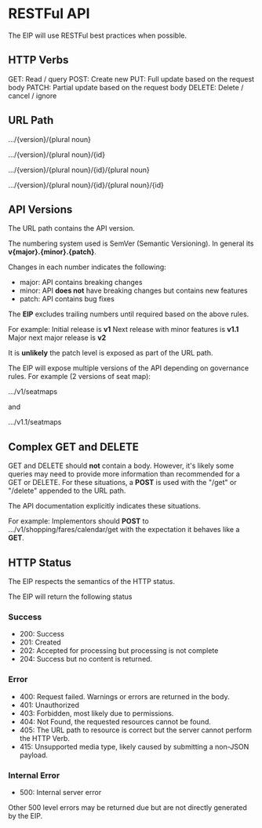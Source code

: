 # RESTFul API
The EIP will use RESTFul best practices when possible.

## HTTP Verbs
GET: Read / query
POST: Create new
PUT: Full update based on the request body
PATCH: Partial update based on the request body
DELETE: Delete / cancel / ignore

## URL Path

.../{version}/{plural noun}

.../{version}/{plural noun}/{id}

.../{version}/{plural noun}/{id}/{plural noun}

.../{version}/{plural noun}/{id}/{plural noun}/{id}

## API Versions
The URL path contains the API version.

The numbering system used is SemVer (Semantic Versioning). In general its **v{major}.{minor}.{patch}**.

Changes in each number indicates the following:

- major: API contains breaking changes
- minor: API **does not** have breaking changes but contains new features
- patch: API contains bug fixes

The **EIP** excludes trailing numbers until required based on the above rules.

For example:
Initial release is **v1**
Next release with minor features is **v1.1**
Major next major release is **v2**

It is **unlikely** the patch level is exposed as part of the URL path. 

The EIP will expose multiple versions of the API depending on governance rules.
For example (2 versions of seat map):

.../v1/seatmaps

and

.../v1.1/seatmaps

## Complex GET and DELETE
GET and DELETE should **not** contain a body.  However, it's likely some queries may need to provide more information than recommended for a GET or DELETE.  For these situations, a **POST** is used with the "/get" or "/delete" appended to the URL path.

The API documentation explicitly indicates these situations.

For example:
Implementors should **POST** to .../v1/shopping/fares/calendar/get with the expectation it behaves like a **GET**.

## HTTP Status
The EIP respects the semantics of the HTTP status.

The EIP will return the following status
### Success

- 200: Success
- 201: Created
- 202: Accepted for processing but processing is not complete
- 204: Success but no content is returned.

### Error

- 400: Request failed.  Warnings or errors are returned in the body.
- 401: Unauthorized
- 403: Forbidden, most likely due to permissions.
- 404: Not Found, the requested resources cannot be found.
- 405: The URL path to resource is correct but the server cannot perform the HTTP Verb.
- 415: Unsupported media type, likely caused by submitting a non-JSON payload.

### Internal Error

- 500: Internal server error

Other 500 level errors may be returned due but are not directly generated by the EIP.
